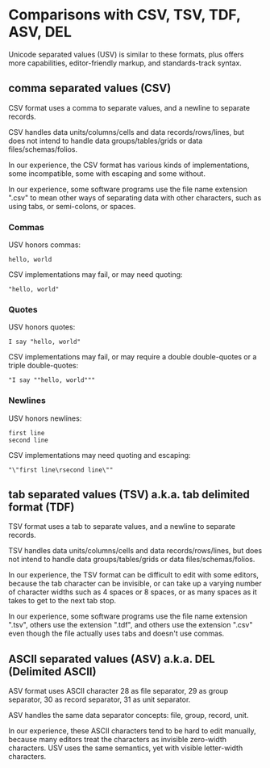 # Comparisons with CSV, TSV, TDF, ASV, DEL

Unicode separated values (USV) is similar to these formats, plus offers more capabilities, editor-friendly markup, and standards-track syntax.


## comma separated values (CSV)

CSV format uses a comma to separate values, and a newline to separate records.

CSV handles data units/columns/cells and data records/rows/lines, but does not intend to handle data groups/tables/grids or data files/schemas/folios.

In our experience, the CSV format has various kinds of implementations, some incompatible, some with escaping and some without.

In our experience, some software programs use the file name extension ".csv" to mean other ways of separating data with other characters, such as using tabs, or semi-colons, or spaces.


### Commas

USV honors commas:

```usv
hello, world
```

CSV implementations may fail, or may need quoting:

```csv
"hello, world"
```


### Quotes

USV honors quotes:

```usv
I say "hello, world"
```

CSV implementations may fail, or may require a double double-quotes or a triple double-quotes:

```csv
"I say ""hello, world"""
```


### Newlines

USV honors newlines:

```usv
first line
second line
```

CSV implementations may need quoting and escaping:

```csv
"\"first line\rsecond line\""
```


## tab separated values (TSV) a.k.a. tab delimited format (TDF)

TSV format uses a tab to separate values, and a newline to separate records.

TSV handles data units/columns/cells and data records/rows/lines, but does not intend to handle data groups/tables/grids or data files/schemas/folios.</dd>

In our experience, the TSV format can be difficult to edit with some editors, because the tab character can be invisible, or can take up a varying number of character widths such as 4 spaces or 8 spaces, or as many spaces as it takes to get to the next tab stop.

In our experience, some software programs use the file name extension ".tsv", others use the extension ".tdf", and others use the extension ".csv" even though the file actually uses tabs and doesn't use commas.


## ASCII separated values (ASV) a.k.a. DEL (Delimited ASCII)

ASV format uses ASCII character 28 as file separator, 29 as group separator, 30 as record separator, 31 as unit separator.

ASV handles the same data separator concepts: file, group, record, unit.

In our experience, these ASCII characters tend to be hard to edit manually, because many editors treat the characters as invisible zero-width characters. USV uses the same semantics, yet with visible letter-width characters.

